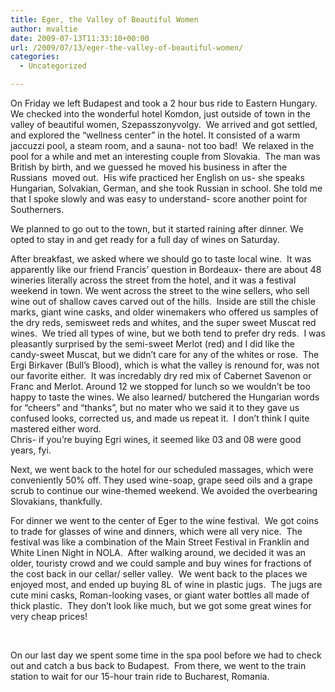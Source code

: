 ```yaml
---
title: Eger, the Valley of Beautiful Women
author: mvaltie
date: 2009-07-13T11:33:10+00:00
url: /2009/07/13/eger-the-valley-of-beautiful-women/
categories:
  - Uncategorized

---
```

On Friday we left Budapest and took a 2 hour bus ride to Eastern Hungary.  We checked into the wonderful hotel Komdon, just outside of town in the valley of beautiful women, <span>Szepasszonyvolgy.  We arrived and got settled, and explored the &#8220;wellness center&#8221; in the hotel. It consisted of a warm jaccuzzi pool, a steam room, and a sauna- not too bad!  We relaxed in the pool for a while and met an interesting couple from Slovakia.  The man was British by birth, and we guessed he moved his business in after the Russians  moved out.  His wife practiced her English on us- she speaks Hungarian, Solvakian, German, and she took Russian in school. She told me that I spoke slowly and was easy to understand- score another point for Southerners.</span>

<span>We planned to go out to the town, but it started raining after dinner. We opted to stay in and get ready for a full day of wines on Saturday.<br /> </span>

<span>After breakfast, we asked where we should go to taste local wine.  It was apparently like our friend Francis&#8217; question in Bordeaux- there are about 48 wineries literally across the street from the hotel, and it was a festival weekend in town. We went across the street to the wine sellers, who sell wine out of shallow caves carved out of the hills.  Inside are still the chisle marks, giant wine casks, and older winemakers who offered us samples of the dry reds, semisweet reds and whites, and the super sweet Muscat red wines.  We tried all types of wine, but we both tend to prefer dry reds.  I was pleasantly surprised by the semi-sweet Merlot (red) and I did like the candy-sweet Muscat, but we didn&#8217;t care for any of the whites or rose.  The Ergi Birkaver (Bull&#8217;s Blood), which is what the valley is renound for, was not our favorite either.  It was incredably dry red mix of Cabernet Savenon or Franc and Merlot. </span><span>Around 12 we stopped for lunch so we wouldn&#8217;t be too happy to taste the wines. </span>We also learned/ butchered the Hungarian words for &#8220;cheers&#8221; and &#8220;thanks&#8221;, but no mater who we said it to they gave us confused looks, corrected us, and made us repeat it.  I don&#8217;t think I quite mastered either word.  
<span>Chris- if you&#8217;re buying Egri wines, it seemed like 03 and 08 were good years, fyi.</span>

 <span>Next, we went back to the hotel for our scheduled massages, which were conveniently 50% off. They used wine-soap, grape seed oils and a grape scrub to continue our wine-themed weekend. We avoided the overbearing Slovakians, thankfully.<br /> </span>

<span>For dinner we went to the center of Eger to the wine festival.  We got coins to trade for glasses of wine and dinners, which were all very nice.  The festival was like a combination of the Main Street Festival in Franklin and White Linen Night in NOLA.  After walking around, we decided it was an older, touristy crowd and we could sample and buy wines for fractions of the cost back in our cellar/ seller valley.  We went back to the places we enjoyed most, and ended up buying 8L of wine in plastic jugs.  The jugs are cute mini casks, Roman-looking vases, or giant water bottles all made of thick plastic.  They don&#8217;t look like much, but we got some great wines for very cheap prices! </span>

<span><br /> </span>

<span>On our last day we spent some time in the spa pool before we had to check out and catch a bus back to Budapest.  From there, we went to the train station to wait for our 15-hour train ride to Bucharest, Romania.<br /> </span>
